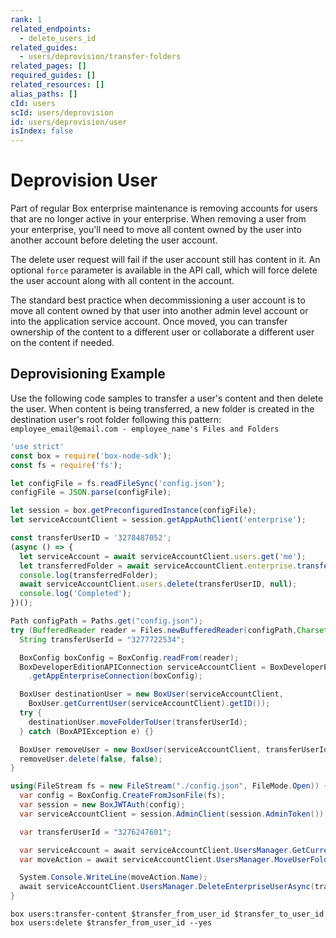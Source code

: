 ```yaml
---
rank: 1
related_endpoints:
  - delete_users_id
related_guides:
  - users/deprovision/transfer-folders
related_pages: []
required_guides: []
related_resources: []
alias_paths: []
cId: users
scId: users/deprovision
id: users/deprovision/user
isIndex: false
---
```


# Deprovision User

Part of regular Box enterprise maintenance is removing accounts for users that
are no longer active in your enterprise. When removing a user from your
enterprise, you'll need to move all content owned by the user into another
account before deleting the user account.

<Message type='notice'>

The delete user request will fail if the user account still has content in
it. An optional `force` parameter is available in the API call, which will
force delete the user account along with all content in the account.

</Message>

The standard best practice when decommissioning a user account is to move all
content owned by that user into another admin level account or into the
application service account. Once moved, you can transfer ownership of the
content to a different user or collaborate a different user on the content if
needed.

## Deprovisioning Example

Use the following code samples to transfer a user's content and then delete the
user. When content is being transferred, a new folder is created in the
destination user's root folder following this pattern:
`employee_email@email.com - employee_name's Files and Folders`

<Tabs>

<Tab title='Node'>

```js
'use strict'
const box = require('box-node-sdk');
const fs = require('fs');

let configFile = fs.readFileSync('config.json');
configFile = JSON.parse(configFile);

let session = box.getPreconfiguredInstance(configFile);
let serviceAccountClient = session.getAppAuthClient('enterprise');

const transferUserID = '3278487052';
(async () => {
  let serviceAccount = await serviceAccountClient.users.get('me');
  let transferredFolder = await serviceAccountClient.enterprise.transferUserContent(transferUserID,serviceAccount.id);
  console.log(transferredFolder);
  await serviceAccountClient.users.delete(transferUserID, null);
  console.log('Completed');
})();
```

</Tab>
<Tab title='Java'>

```java
Path configPath = Paths.get("config.json");
try (BufferedReader reader = Files.newBufferedReader(configPath,Charset.forName("UTF-8"))){
  String transferUserId = "3277722534";

  BoxConfig boxConfig = BoxConfig.readFrom(reader);
  BoxDeveloperEditionAPIConnection serviceAccountClient = BoxDeveloperEditionAPIConnection
    .getAppEnterpriseConnection(boxConfig);

  BoxUser destinationUser = new BoxUser(serviceAccountClient,
    BoxUser.getCurrentUser(serviceAccountClient).getID());
  try {
    destinationUser.moveFolderToUser(transferUserId);
  } catch (BoxAPIException e) {}

  BoxUser removeUser = new BoxUser(serviceAccountClient, transferUserId);
  removeUser.delete(false, false);
}
```

</Tab>
<Tab title='.NET'>

```csharp
using(FileStream fs = new FileStream("./config.json", FileMode.Open)) {
  var config = BoxConfig.CreateFromJsonFile(fs);
  var session = new BoxJWTAuth(config);
  var serviceAccountClient = session.AdminClient(session.AdminToken());

  var transferUserId = "3276247601";

  var serviceAccount = await serviceAccountClient.UsersManager.GetCurrentUserInformationAsync();
  var moveAction = await serviceAccountClient.UsersManager.MoveUserFolderAsync(transferUserId,serviceAccount.Id);

  System.Console.WriteLine(moveAction.Name);
  await serviceAccountClient.UsersManager.DeleteEnterpriseUserAsync(transferUserId,false,false);
}
```

</Tab>
<Tab title='CLI'>

```shell
box users:transfer-content $transfer_from_user_id $transfer_to_user_id
box users:delete $transfer_from_user_id --yes
```

</Tab>

</Tabs>
